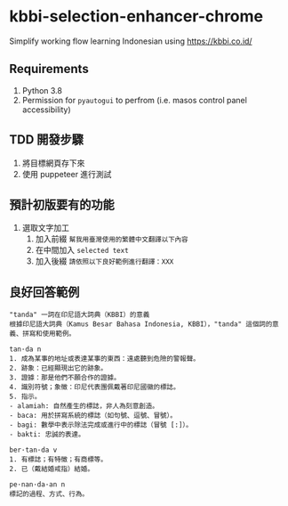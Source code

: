 # kbbi-selection-enhancer-chrome
Simplify working flow learning Indonesian using https://kbbi.co.id/

## Requirements
1. Python 3.8
2. Permission for `pyautogui` to perfrom (i.e. masos control panel accessibility)


## TDD 開發步驟
1. 將目標網頁存下來
2. 使用 puppeteer 進行測試


## 預計初版要有的功能
 1. 選取文字加工
    1. 加入前綴 `幫我用臺灣使用的繁體中文翻譯以下內容`
    2. 在中間加入 ```selected text```
    3. 加入後綴 `請依照以下良好範例進行翻譯：XXX`

## 良好回答範例
```
"tanda" 一詞在印尼語大詞典（KBBI）的意義
根據印尼語大詞典（Kamus Besar Bahasa Indonesia, KBBI），"tanda" 這個詞的意義、拼寫和使用範例。

tan·da n 
1. 成為某事的地址或表達某事的東西：遠處聽到危險的警報聲。
2. 跡象：已經顯現出它的跡象。
3. 證據：那是他們不願合作的證據。
4. 識別符號；象徵：印尼代表團佩戴著印尼國徽的標誌。
5. 指示。
- alamiah: 自然產生的標誌，非人為刻意創造。
- baca: 用於拼寫系統的標誌（如句號、逗號、冒號）。
- bagi: 數學中表示除法完成或進行中的標誌（冒號 [:]）。
- bakti: 忠誠的表達。

ber·tan·da v 
1. 有標誌；有特徵；有商標等。
2. 已（戴結婚戒指）結婚。

pe·nan·da·an n 
標記的過程、方式、行為。

```
